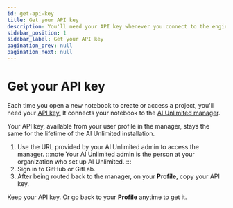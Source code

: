 ```yaml
---
id: get-api-key
title: Get your API key
description: You'll need your API key whenever you connect to the engine from a Jupyter notebook.
sidebar_position: 1
sidebar_label: Get your API key
pagination_prev: null
pagination_next: null
---
```


# Get your API key

Each time you open a new notebook to create or access a project, you'll need your [API key.](/docs/glossary#glo-api-key) It connects your notebook to the [AI Unlimited manager](/docs/glossary#glo-aiu-manager). 

Your API key, available from your user profile in the manager, stays the same for the lifetime of the AI Unlimited installation.

1. Use the URL provided by your AI Unlimited admin to access the manager.
:::note
Your AI Unlimited admin is the person at your organization who set up AI Unlimited.
:::
2. Sign in to GitHub or GitLab.
3. After being routed back to the manager, on your **Profile**, copy your API key.

Keep your API key. Or go back to your **Profile** anytime to get it.




